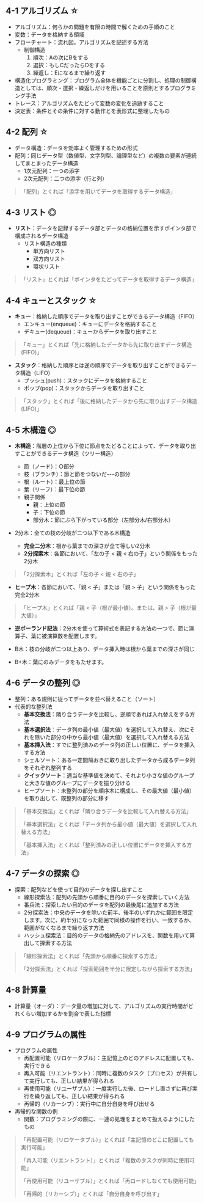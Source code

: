 ## 4-1 アルゴリズム ☆
- アルゴリズム：何らかの問題を有限の時間で解くための手順のこと
- 変数：データを格納する領域
- フローチャート：流れ図。アルゴリズムを記述する方法
  - 制御構造
    1. 順次：Aの次にBをする
    2. 選択：もしCだったらDをする
    4. 繰返し：Eになるまで繰り返す
- 構造化プログラミング：プログラム全体を機能ごとに分割し、処理の制御構造としては、順次・選択・繰返しだけを用いることを原則とするプログラミング手法
- トレース：アルゴリズムをたどって変数の変化を追跡すること
- 決定表：条件とその条件に対する動作とを表形式に整理したもの


## 4-2 配列 ☆
- データ構造：データを効率よく管理するための形式
- 配列：同じデータ型（数値型、文字列型、論理型など）の複数の要素が連続してまとまったデータ構造
  - 1次元配列：一つの添字
  - 2次元配列：二つの添字（行と列）

> 「配列」とくれば「添字を用いてデータを取得するデータ構造」


## 4-3 リスト ◎
- **リスト**：データを記録するデータ部とデータの格納位置を示すポインタ部で構成されるデータ構造
  - リスト構造の種類
    - 単方向リスト
    - 双方向リスト
    - 環状リスト
> 「リスト」とくれば「ポインタをたどってデータを取得するデータ構造」


## 4-4 キューとスタック ☆
- **キュー**：格納した順序でデータを取り出すことができるデータ構造（FIFO）
  - エンキュー(enqueue)：キューにデータを格納すること
  - デキュー(dequeue)：キューからデータを取り出すこと
> 「キュー」とくれば「先に格納したデータから先に取り出すデータ構造(FIFO)」

- **スタック**：格納した順序とは逆の順序でデータを取り出すことができるデータ構造（LIFO）
  - プッシュ(push)：スタックにデータを格納すること
  - ポップ(pop)：スタックからデータを取り出すこと
> 「スタック」とくれば「後に格納したデータから先に取り出すデータ構造(LIFO)」


## 4-5 木構造 ◎
- **木構造**：階層の上位から下位に節点をたどることによって、データを取り出すことができるデータ構造（ツリー構造）
  - 節（ノード）：○部分
  - 枝（ブランチ）：節と節をつないだ---の部分
  - 根（ルート）：最上位の節
  - 葉（リーフ）：最下位の節
  - 親子関係
    - 親：上位の節
    - 子：下位の節
    - 部分木：節にぶら下がっている部分（左部分木/右部分木）

- 2分木：全ての枝の分岐が二つ以下である木構造
  - **完全二分木**：根から葉までの深さが全て等しい2分木
  - **2分探索木**：各節において、「左の子 < 親 < 右の子」という関係をもった2分木

> 「2分探索木」とくれば「左の子 < 親 < 右の子」

- **ヒープ木**：各節において、「親 < 子」または「親 > 子」という関係をもった完全2分木
> 「ヒープ木」とくれば「親 < 子（根が最小値）。または、親 > 子（根が最大値）」

- **逆ポーランド記法**：2分木を使って算術式を表記する方法の一つで、節に演算子、葉に被演算数を配置します。

- B木：枝の分岐が二つ以上あり、データ挿入時は根から葉までの深さが同じ
- B+木：葉にのみデータをもたせます。


## 4-6 データの整列 ◎
- 整列：ある規則に従ってデータを並べ替えること（ソート）
- 代表的な整列法
  - **基本交換法**：隣り合うデータを比較し、逆順であれば入れ替えをする方法
  - **基本選択法**：データ列の最小値（最大値）を選択して入れ替え、次にそれを除いた部分の中から最小値（最大値）を選択して入れ替える方法
  - **基本挿入法**：すでに整列済みのデータ列の正しい位置に、データを挿入する方法
  - シェルソート：ある一定間隔おきに取り出したデータから成るデータ列をそれぞれ整列する
  - **クイックソート**：適当な基準値を決めて、それより小さな値のグループと大きな値のグループにデータを振り分ける
  - ヒープソート：未整列の部分を順序木に構成し、その最大値（最小値）を取り出して、既整列の部分に移す

> 「基本交換法」とくれば「隣り合うデータを比較して入れ替える方法」
> 
> 「基本選択法」とくれば「データ列から最小値（最大値）を選択して入れ替える方法」
> 
> 「基本挿入法」とくれば「整列済みの正しい位置にデータを挿入する方法」


## 4-7 データの探索 ◎
- 探索：配列などを使って目的のデータを探し出すこと
  - 線形探索法：配列の先頭から順番に目的のデータを探索していく方法
  - 番兵法：探索したい目的のデータを配列の最後尾に追加する方法
  - 2分探索法：中央のデータを除いた前半、後半のいずれかに範囲を限定します。次に、約半分になった範囲で同様の操作を行い、一致するか、範囲がなくなるまで繰り返す方法
  - ハッシュ探索法：目的のデータの格納先のアドレスを、関数を用いて算出して探索する方法

> 「線形探索法」とくれば「先頭から順番に探索する方法」
> 
> 「2分探索法」とくれば「探索範囲を半分に限定しながら探索する方法」


## 4-8 計算量
- 計算量（オーダ）：データ量の増加に対して、アルゴリズムの実行時間がどれくらい増加するかを割合で表した指標


## 4-9 プログラムの属性
- プログラムの属性
  - 再配置可能（リロケータブル）：主記憶上のどのアドレスに配置しても、実行できる
  - 再入可能（リエントラント）：同時に複数のタスク（プロセス）が共有して実行しても、正しい結果が得られる
  - 再使用可能（リユーザブル）：一度実行した後、ロードし直さずに再び実行を繰り返しても、正しい結果が得られる
  - 再帰的（リカーシブ）：実行中に自分自身を呼び出せる
- 再帰的な関数の例
  - 関数：プログラミングの際に、一連の処理をまとめて扱えるようにしたもの

> 「再配置可能（リロケータブル）」とくれば「主記憶のどこに配置しても実行可能」
> 
> 「再入可能（リエントラント）」とくれば「複数のタスクが同時に使用可能」
> 
> 「再使用可能（リユーザブル）」とくれば「再ロードしなくても使用可能」
> 
> 「再帰的（リカーシブ）」とくれば「自分自身を呼び出す」
